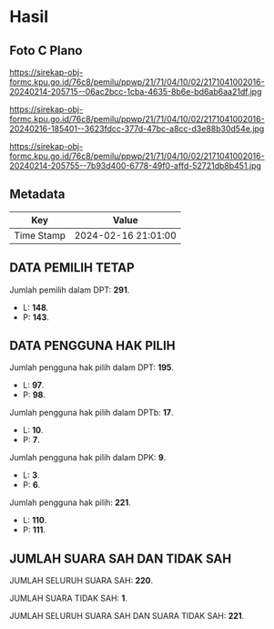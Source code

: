 # Hasil

## Foto C Plano

https://sirekap-obj-formc.kpu.go.id/76c8/pemilu/ppwp/21/71/04/10/02/2171041002016-20240214-205715--06ac2bcc-1cba-4635-8b6e-bd6ab6aa21df.jpg

https://sirekap-obj-formc.kpu.go.id/76c8/pemilu/ppwp/21/71/04/10/02/2171041002016-20240216-185401--3623fdcc-377d-47bc-a8cc-d3e88b30d54e.jpg

https://sirekap-obj-formc.kpu.go.id/76c8/pemilu/ppwp/21/71/04/10/02/2171041002016-20240214-205755--7b93d400-6778-49f0-affd-52721db8b451.jpg


## Metadata

| Key        | Value               |
| ---------- | ------------------- |
| Time Stamp | 2024-02-16 21:01:00 |


## DATA PEMILIH TETAP

Jumlah pemilih dalam DPT: **291**.
 * L: **148**.
 * P: **143**.

## DATA PENGGUNA HAK PILIH

Jumlah pengguna hak pilih dalam DPT: **195**.
 * L: **97**.
 * P: **98**.

Jumlah pengguna hak pilih dalam DPTb: **17**.
 * L: **10**.
 * P: **7**.

Jumlah pengguna hak pilih dalam DPK: **9**.
 * L: **3**.
 * P: **6**.

Jumlah pengguna hak pilih: **221**.
 * L: **110**.
 * P: **111**.

## JUMLAH SUARA SAH DAN TIDAK SAH

JUMLAH SELURUH SUARA SAH: **220**.

JUMLAH SUARA TIDAK SAH: **1**.

JUMLAH SELURUH SUARA SAH DAN SUARA TIDAK SAH: **221**.


